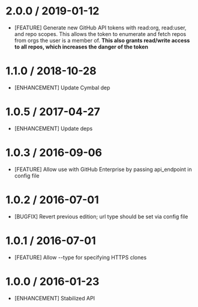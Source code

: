 # 2.0.0 / 2019-01-12

* [FEATURE] Generate new GitHub API tokens with read:org, read:user, and repo scopes. This allows the token to enumerate and fetch repos from orgs the user is a member of. **This also grants read/write access to all repos, which increases the danger of the token**

# 1.1.0 / 2018-10-28

* [ENHANCEMENT] Update Cymbal dep

# 1.0.5 / 2017-04-27

* [ENHANCEMENT] Update deps

# 1.0.3 / 2016-09-06

* [FEATURE] Allow use with GitHub Enterprise by passing api_endpoint in config file

# 1.0.2 / 2016-07-01

* [BUGFIX] Revert previous edition; url type should be set via config file

# 1.0.1 / 2016-07-01

* [FEATURE] Allow --type for specifying HTTPS clones

# 1.0.0 / 2016-01-23

* [ENHANCEMENT] Stabilized API

